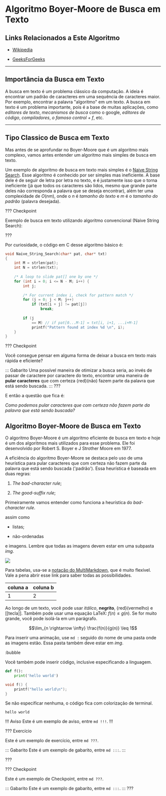Algoritmo Boyer-Moore de Busca em Texto
======

Links Relacionados a Este Algoritmo
---------

* [Wikipedia](https://en.wikipedia.org/wiki/Boyer%E2%80%93Moore_string-search_algorithm)

* [GeeksForGeeks](https://www.geeksforgeeks.org/boyer-moore-algorithm-for-pattern-searching/)

------------------------------------------------------------------------------

Importância da Busca em Texto
---------

A busca em texto é um problema clássico da computação. A ideia é encontrar um padrão de caracteres em uma sequência de caracteres maior. Por exemplo, encontrar a palavra "algoritmo" em um texto. A busca em texto é um problema importante, pois é a base de muitas aplicações, como *editores de texto*, *mecanismos de busca* como o google, *editores de código*, *compiladores*, *o famoso control + f*, etc.

------------------------------------------------------------------------------

Tipo Classico de Busca em Texto
---------
Mas antes de se aprofundar no Boyer-Moore que é um algoritmo mais complexo, vamos antes entender um algoritmo mais simples de busca em texto. 

Um exemplo de algoritmo de busca em texto mais simples é o [Naive String Search](https://www.geeksforgeeks.org/naive-algorithm-for-pattern-searching/). Esse algoritmo é conhecido por ser simples mas ineficiente. A base dele é de seguir de letra por letra no texto, e é justamente isso que o torna ineficiente (já que todos os caracteres são lidos, mesmo que grande parte deles não corresponda a palavra que se deseja encontrar), além ter uma complexidade de $O(nm)$, onde o $n$ é *tamanho do texto* e $m$ é o *tamanho do padrão* (palavra desejada).

??? Checkpoint

Exemplo de busca em texto utilizando algoritmo convencional (Naive String Search):

???

Por curiosidade, o código em C desse algoritmo básico é:

```c
void Naive_String_Search(char* pat, char* txt)
{
    int M = strlen(pat);
    int N = strlen(txt);
 
    /* A loop to slide pat[] one by one */
    for (int i = 0; i <= N - M; i++) {
        int j;
 
        /* For current index i, check for pattern match */
        for (j = 0; j < M; j++)
            if (txt[i + j] != pat[j])
                break;
 
        if (j
            == M) // if pat[0...M-1] = txt[i, i+1, ...i+M-1]
            printf("Pattern found at index %d \n", i);
    }
}
```

??? Checkpoint

Você consegue pensar em alguma forma de deixar a busca em texto mais rápida e eficiente?

::: Gabarito
Uma possível maneira de otimizar a busca seria, ao invés de passar de caractere por caractere do texto, encontrar uma maneira de **pular caracteres** que com certeza {red}(não) fazem parte da palavra que está sendo buscada.
:::
???

E então a questão que fica é:

*Como podemos pular caracteres que com certeza não fazem parte da palavra que está sendo buscada?*


Algoritmo Boyer-Moore de Busca em Texto
---------

O algoritmo Boyer-Moore é um algoritmo eficiente de busca em texto e hoje é um dos algoritmos mais utilizados para esse problema. Ele foi desenvolvido por Robert S. Boyer e J Strother Moore em 1977.

A eficiência do algoritmo Boyer-Moore se destaca pelo uso de uma heurística para pular caracteres que com certeza não fazem parte da palavra que está sendo buscada ('padrão'). Essa heurística é baseada em duas regras:

1. *The bad-character rule*;

2. *The good-suffix rule*;

Primeiramente vamos entender como funciona a heurística do *bad-character rule*.



assim como

* listas;

* não-ordenadas

e imagens. Lembre que todas as imagens devem estar em uma subpasta *img*.

![](logo.png)

Para tabelas, usa-se a [notação do
MultiMarkdown](https://fletcher.github.io/MultiMarkdown-6/syntax/tables.html),
que é muito flexível. Vale a pena abrir esse link para saber todas as
possibilidades.

| coluna a | coluna b |
|----------|----------|
| 1        | 2        |

Ao longo de um texto, você pode usar *itálico*, **negrito**, {red}(vermelho) e
[[tecla]]. Também pode usar uma equação LaTeX: $f(n) \leq g(n)$. Se for muito
grande, você pode isolá-la em um parágrafo.

$$\lim_{n \rightarrow \infty} \frac{f(n)}{g(n)} \leq 1$$

Para inserir uma animação, use `md :` seguido do nome de uma pasta onde as
imagens estão. Essa pasta também deve estar em *img*.

:bubble

Você também pode inserir código, inclusive especificando a linguagem.

``` py
def f():
    print('hello world')
```

``` c
void f() {
    printf("hello world\n");
}
```

Se não especificar nenhuma, o código fica com colorização de terminal.

```
hello world
```


!!! Aviso
Este é um exemplo de aviso, entre `md !!!`.
!!!


??? Exercício

Este é um exemplo de exercício, entre `md ???`.

::: Gabarito
Este é um exemplo de gabarito, entre `md :::`.
:::

???


??? Checkpoint

Este é um exemplo de Checkpoint, entre `md ???`.

::: Gabarito
Este é um exemplo de gabarito, entre `md :::`.
:::
???